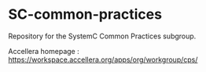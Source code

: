 # SC-common-practices
Repository for the SystemC Common Practices subgroup.

Accellera homepage : https://workspace.accellera.org/apps/org/workgroup/cps/
